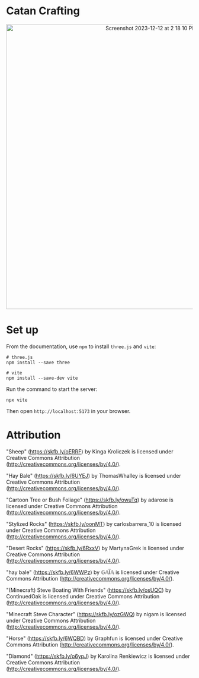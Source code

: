 # Catan Crafting

<p align="center">
  <img width="767" alt="Screenshot 2023-12-12 at 2 18 10 PM" src="https://github.com/Mike-Do/catan-crafting/assets/24444124/632c67f4-054b-4925-a350-bccd422435f2">
</p>


# Set up

From the documentation, use `npm` to install `three.js` and `vite`:

```
# three.js
npm install --save three

# vite
npm install --save-dev vite
```

Run the command to start the server:

```
npx vite
```

Then open `http://localhost:5173` in your browser.

# Attribution

"Sheep" (https://skfb.ly/oERRF) by Kinga Kroliczek is licensed under Creative Commons Attribution (http://creativecommons.org/licenses/by/4.0/).

"Hay Bale" (https://skfb.ly/6UYEJ) by ThomasWhalley is licensed under Creative Commons Attribution (http://creativecommons.org/licenses/by/4.0/).

"Cartoon Tree or Bush Foliage" (https://skfb.ly/owuTq) by adarose is licensed under Creative Commons Attribution (http://creativecommons.org/licenses/by/4.0/).

"Stylized Rocks" (https://skfb.ly/oonMT) by carlosbarrera_10 is licensed under Creative Commons Attribution (http://creativecommons.org/licenses/by/4.0/).

"Desert Rocks" (https://skfb.ly/6RxxV) by MartynaGrek is licensed under Creative Commons Attribution (http://creativecommons.org/licenses/by/4.0/).

"hay bale" (https://skfb.ly/6WWPz) by 𝔾𝔸Ï𝔸 is licensed under Creative Commons Attribution (http://creativecommons.org/licenses/by/4.0/).

"(Minecraft) Steve Boating With Friends" (https://skfb.ly/osUQC) by ContinuedOak is licensed under Creative Commons Attribution (http://creativecommons.org/licenses/by/4.0/).

"Minecraft Steve Character" (https://skfb.ly/ozGWQ) by nigam is licensed under Creative Commons Attribution (http://creativecommons.org/licenses/by/4.0/).

"Horse" (https://skfb.ly/6WQBD) by Graphfun is licensed under Creative Commons Attribution (http://creativecommons.org/licenses/by/4.0/).

"Diamond" (https://skfb.ly/o6ypJ) by Karolina Renkiewicz is licensed under Creative Commons Attribution (http://creativecommons.org/licenses/by/4.0/).
